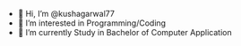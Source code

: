 - 👋 Hi, I’m @kushagarwal77
- 👀 I’m interested in Programming/Coding
- 🌱 I’m currently  Study in Bachelor of Computer Application

<!---
kushagarwal77/kushagarwal77 is a ✨ special ✨ repository because its `README.md` (this file) appears on your GitHub profile.
You can click the Preview link to take a look at your changes.
--->
